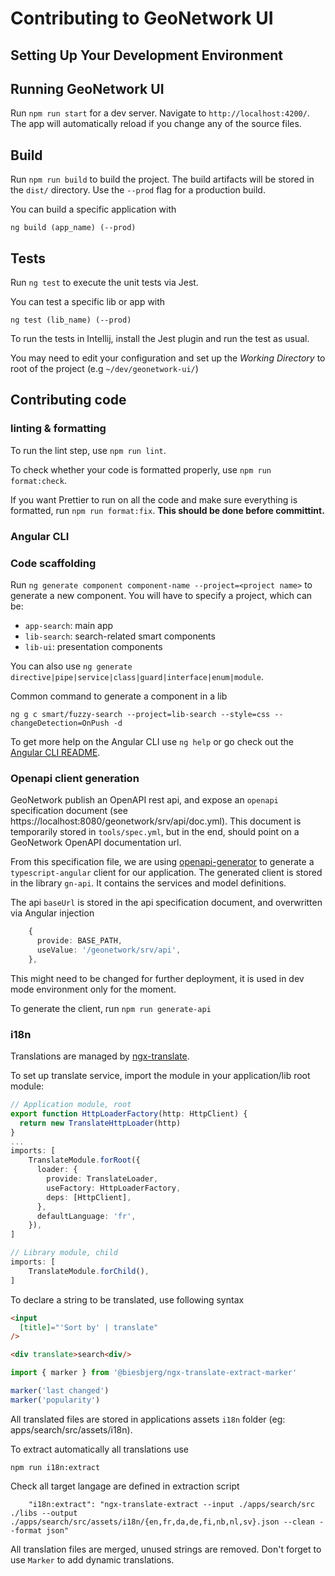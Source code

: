 # Contributing to GeoNetwork UI

## Setting Up Your Development Environment



## Running GeoNetwork UI

Run `npm run start` for a dev server. Navigate to `http://localhost:4200/`. 
The app will automatically reload if you change any of the source files.

## Build
Run `npm run build` to build the project. The build artifacts will be stored in the `dist/` directory. Use the `--prod` flag for a production build.

You can build a specific application with
```shell script
ng build (app_name) (--prod)
```

## Tests
Run `ng test` to execute the unit tests via Jest.

You can test a specific lib or app with
```shell script
ng test (lib_name) (--prod)
```

To run the tests in Intellij, install the Jest plugin and run the test as usual.

You may need to edit your configuration and set up the *Working Directory* to root of the project (e.g `~/dev/geonetwork-ui/`)


## Contributing code

### linting & formatting

To run the lint step, use `npm run lint`.

To check whether your code is formatted properly, use `npm run format:check`.

If you want Prettier to run on all the code and make sure everything is formatted, run `npm run format:fix`.
**This should be done before committint.**

### Angular CLI

### Code scaffolding

Run `ng generate component component-name --project=<project name>` to generate a new component. You will have to specify a project, which can be:
* `app-search`: main app
* `lib-search`: search-related smart components
* `lib-ui`: presentation components

You can also use `ng generate directive|pipe|service|class|guard|interface|enum|module`.

Common command to generate a component in a lib
```shell script
ng g c smart/fuzzy-search --project=lib-search --style=css --changeDetection=OnPush -d
```
To get more help on the Angular CLI use `ng help` or go check out the [Angular CLI README](https://github.com/angular/angular-cli/blob/master/README.md).

### Openapi client generation

GeoNetwork publish an OpenAPI rest api, and expose an `openapi` specification document (see https://localhost:8080/geonetwork/srv/api/doc.yml).
This document is temporarily stored in `tools/spec.yml`, but in the end, should point on a GeoNetwork OpenAPI documentation url.

From this specification file, we are using [openapi-generator](https://openapi-generator.tech/) to generate a `typescript-angular` client for our application.
The generated client is stored in the library `gn-api`. It contains the services and model definitions.

The api `baseUrl` is stored in the api specification document, and overwritten via Angular injection
```typescript
    {
      provide: BASE_PATH,
      useValue: '/geonetwork/srv/api',
    },
```
This might need to be changed for further deployment, it is used in dev mode environment only for the moment.

To generate the client, run `npm run generate-api`

### i18n

Translations are managed by [ngx-translate](https://github.com/ngx-translate/core).

To set up translate service, import the module in your application/lib root module:
```typescript
// Application module, root
export function HttpLoaderFactory(http: HttpClient) {
  return new TranslateHttpLoader(http)
}
...
imports: [
    TranslateModule.forRoot({
      loader: {
        provide: TranslateLoader,
        useFactory: HttpLoaderFactory,
        deps: [HttpClient],
      },
      defaultLanguage: 'fr',
    }),
]

// Library module, child
imports: [
    TranslateModule.forChild(),
]
```

To declare a string to be translated, use following syntax
```html
<input
  [title]="'Sort by' | translate"
/>

<div translate>search<div/>
```
``` typescript
import { marker } from '@biesbjerg/ngx-translate-extract-marker'

marker('last changed')
marker('popularity')
```

All translated files are stored in applications assets `i18n` folder (eg: apps/search/src/assets/i18n).

To extract automatically all translations use
```shell script
npm run i18n:extract
```

Check all target langage are defined in extraction script
```shell script
    "i18n:extract": "ngx-translate-extract --input ./apps/search/src  ./libs --output ./apps/search/src/assets/i18n/{en,fr,da,de,fi,nb,nl,sv}.json --clean --format json"
```

All translation files are merged, unused strings are removed. Don't forget to use `Marker` to add dynamic translations.
